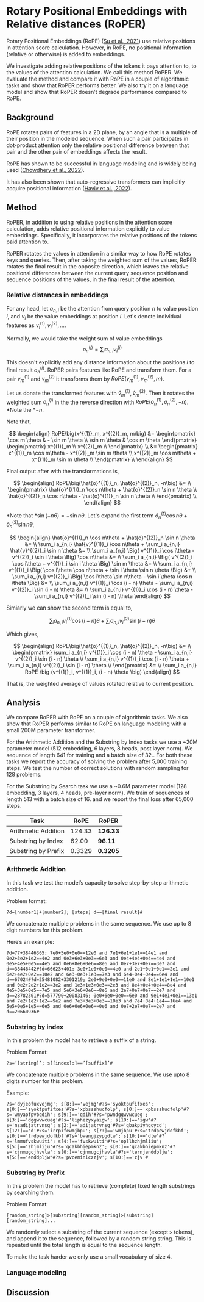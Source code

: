 # Rotary Positional Embeddings with Relative distances (RoPER)

Rotary Positional Embeddings (RoPE) 
([Su et al., 2021](https://papers.labml.ai/paper/a0708356b79611ebbd9b8f626bc6f333))
use relative positions in attention score calculation.
However, in RoPE, no positional information (relative or otherwise) is added to embeddings. 

We investigate adding relative positions of the tokens it pays attention to, to the values of the attention calculation.
We call this method RoPER. We evaluate the method and compare it with RoPE in a couple of algorithmic
tasks and show that RoPER performs better.
We also try it on a language model and show that RoPER doesn’t degrade performance compared to RoPE.

## Background

RoPE rotates pairs of features in a 2D plane, by an angle that is a multiple of their position in the modeled sequence.
When such a pair participates in dot-product attention only the relative positional difference between
that pair and the other pair of embeddings affects the result. 

RoPE has shown to be successful in language modeling and is widely being used
([Chowdhery et al., 2022](https://papers.labml.ai/paper/eb71aa3ab55611ecac827bce58715ee7)).

It has also been shown that auto-regressive transformers can implicitly acquire positional information 
([Haviv et al., 2022](https://papers.labml.ai/paper/2c364684b15b11ecac827bce58715ee7)).

## Method

RoPER, in addition to using relative positions in the attention score calculation,
adds relative positional information explicitly to value embeddings.
Specifically, it incorporates the relative positions of the tokens paid attention to.

RoPER rotates the values in attention in a similar way to how RoPE rotates keys and queries.
Then, after taking the weighted sum of the values, RoPER rotates the final result in the opposite direction,
which leaves the relative positional differences between the current query sequence
position and sequence positions of the values, in the final result of the attention.

### Relative distances in embeddings

For any head, let $a_{n,i}$ be the attention from query position $n$ to value position $i$,
and $v_i$ be the value embeddings at position $i$. Let's denote individual features
as $v^{(1)}_i, v^{(2)}_i, \dots$.

Normally, we would take the weight sum of value embeddings
$$o^{(j)}_n = \sum_i a_{n,i} v^{(j)}_i$$

This doesn't explicitly add any distance information about the positions $i$ to final
result $o^{(j)}_n$.
RoPER pairs features like RoPE and transform them.
For a pair $v^{(1)}_m$ and $v^{(2)}_m$ it transforms them by
 $RoPE\big(v^{(1)}_m, v^{(2)}_m, m\big)$.

Let us donate the transformed features with $\hat{v}^{(1)}_m, \hat{v}^{(2)}_m$.
Then it rotates the weighted sum $\hat{o}^{(j)}_n$ in the the reverse direction with
 $RoPE\big(\hat{o}^{(1)}_n, \hat{o}^{(2)}_n, -n\big)$.
*Note the *$-n$.

Note that,

$$
\begin{align}
RoPE\big(x^{(1)}_m, x^{(2)}_m, m\big) &=
\begin{pmatrix}
\cos m \theta & - \sin m \theta \\
\sin m \theta & \cos m \theta
\end{pmatrix}
\begin{pmatrix}
x^{(1)}_m \\
x^{(2)}_m \\
\end{pmatrix} \\
&=
\begin{pmatrix}
x^{(1)}_m \cos m\theta - x^{(2)}_m \sin m \theta \\
x^{(2)}_m \cos m\theta + x^{(1)}_m \sin m \theta \\
\end{pmatrix} \\
\end{align}
$$

Final output after with the transformations is,

$$
\begin{align}
RoPE\big(\hat{o}^{(1)}_n, \hat{o}^{(2)}_n, -n\big) &= \\
\begin{pmatrix}
\hat{o}^{(1)}_n \cos n\theta + \hat{o}^{(2)}_n \sin n \theta \\
\hat{o}^{(2)}_n \cos n\theta - \hat{o}^{(1)}_n \sin n \theta \\
\end{pmatrix} \\
\end{align}
$$

*Note that *$\sin (-n \theta) = -\sin n \theta$.
Let's expand the first term $\hat{o}^{(1)}_n \cos n\theta + \hat{o}^{(2)}_n \sin n \theta$,

$$
\begin{align}
\hat{o}^{(1)}_n \cos n\theta + \hat{o}^{(2)}_n \sin n \theta &= \\
\sum_i a_{n,i} \hat{v}^{(1)}_i \cos n\theta + \sum_i a_{n,i} \hat{v}^{(2)}_i \sin n \theta &= \\
\sum_i a_{n,i} \Big( v^{(1)}_i \cos i\theta - v^{(2)}_i \sin i \theta \Big) \cos n\theta &+ \\
\sum_i a_{n,i} \Big( v^{(2)}_i \cos i\theta + v^{(1)}_i \sin i \theta \Big) \sin m \theta &= \\
\sum_i a_{n,i} v^{(1)}_i \Big( \cos i\theta \cos n\theta + \sin i \theta \sin n \theta \Big) &+ \\
\sum_i a_{n,i} v^{(2)}_i \Big( \cos i\theta \sin n\theta - \sin i \theta \cos n \theta \Big) &= \\
\sum_i a_{n,i} v^{(1)}_i \cos (i - n) \theta - \sum_i a_{n,i} v^{(2)}_i \sin (i - n) \theta &= \\
\sum_i a_{n,i} v^{(1)}_i \cos (i - n) \theta - \sum_i a_{n,i} v^{(2)}_i \sin (i - n) \theta
\end{align}
$$

Simiarly we can show the second term is equal to,

$$\sum_i a_{n,i} v^{(1)}_i \cos (i - n) \theta + \sum_i a_{n,i} v^{(2)}_i \sin (i - n) \theta$$

Which gives,

$$
\begin{align}
RoPE\big(\hat{o}^{(1)}_n, \hat{o}^{(2)}_n, -n\big) &= \\
\begin{pmatrix}
\sum_i a_{n,i} v^{(1)}_i \cos (i - n) \theta - \sum_i a_{n,i} v^{(2)}_i \sin (i - n) \theta \\
\sum_i a_{n,i} v^{(1)}_i \cos (i - n) \theta + \sum_i a_{n,i} v^{(2)}_i \sin (i - n) \theta \\
\end{pmatrix} &= \\
\sum_i a_{n,i} RoPE \big (v^{(1)}_i, v^{(1)}_i, (i - n) \theta \big)
\end{align}
$$

That is, the weighted average of values rotated relative to current position.

## Analysis

We compare RoPER with RoPE on a couple of algorithmic tasks. We also show that RoPER performs similar to RoPE on language modeling with a small 200M parameter transformer.

For the Arithmetic Addition and the Substring by Index tasks we use a ~20M parameter model (512 embedding, 6 layers, 8 heads, post layer norm). We sequence of length 641 for training and a batch size of 32.. For both these tasks we report the accuracy of solving the problem after 5,000 training steps. We test the number of correct solutions with random sampling for 128 problems.

For the Substring by Search task we use a ~0.6M parameter model (128 embedding, 3 layers, 4 heads, pre-layer norm). We train of sequences of length 513 with a batch size of 16. and we report the final loss after 65,000 steps.

| Task              | RoPE  | RoPER    |
|-------------------|-------|----------|
|Arithmetic Addition|124.33 |**126.33**|
|Substring by Index |62.00  |**96.11** |
|Substring by Prefix|0.3329 |**0.3205**|

### Arithmetic Addition

In this task we test the model’s capacity to solve step-by-step arithmetic addition.

Problem format:

```
?d=[number1]+[number2]; [steps] d==[final result]#
```

We concatenate multiple problems in the same sequence. We use up to 8 digit numbers for this problem.


Here’s an example:

```
?d=77+38446365; 7e0+5e0+0e0==12e0 and 7e1+6e1+1e1==14e1 and 0e2+3e2+1e2==4e2 and 0e3+6e3+0e3==6e3 and 0e4+4e4+0e4==4e4 and 0e5+4e5+0e5==4e5 and 0e6+8e6+0e6==8e6 and 0e7+3e7+0e7==3e7 and d==38446442#?d=66623+401; 3e0+1e0+0e0==4e0 and 2e1+0e1+0e1==2e1 and 6e2+4e2+0e2==10e2 and 6e3+0e3+1e3==7e3 and 6e4+0e4+0e4==6e4 and d==67024#?d=25481082+3301219; 2e0+9e0+0e0==11e0 and 8e1+1e1+1e1==10e1 and 0e2+2e2+1e2==3e2 and 1e3+1e3+0e3==2e3 and 8e4+0e4+0e4==8e4 and 4e5+3e5+0e5==7e5 and 5e6+3e6+0e6==8e6 and 2e7+0e7+0e7==2e7 and d==28782301#?d=577790+20083146; 0e0+6e0+0e0==6e0 and 9e1+4e1+0e1==13e1 and 7e2+1e2+1e2==9e2 and 7e3+3e3+0e3==10e3 and 7e4+8e4+1e4==16e4 and 5e5+0e5+1e5==6e5 and 0e6+0e6+0e6==0e6 and 0e7+2e7+0e7==2e7 and d==20660936#
```

### Substring by index

In this problem the model has to retrieve a suffix of a string.

Problem Format:
```
?s=’[string]’; s[[index]:]==’[suffix]’#
```

We concatenate multiple problems in the same sequence. We use upto 8 digits number for this problem.

Example:

```
?s='dyjeofuxvejmg'; s[8:]=='vejmg'#?s='syoktpufifxes'; s[0:]=='syoktpufifxes'#?s='xpbssshucfolp'; s[0:]=='xpbssshucfolp'#?s='wmyapfpvbqdih'; s[9:]=='qdih'#?s='pwndggwvwcueg'; s[3:]=='dggwvwcueg'#?s='liphezyxyaigw'; s[10:]=='igw'#?s='nsadijatrvnsg'; s[2:]=='adijatrvnsg'#?s='gbakpiyhgcycd'; s[12:]=='d'#?s='irrpifewmjbpu'; s[7:]=='wmjbpu'#?s='trdpewjdofkbf'; s[0:]=='trdpewjdofkbf'#?s='bwangjzypgdtw'; s[10:]=='dtw'#?s='lmmufvskwuiti'; s[4:]=='fvskwuiti'#?s='opllhzhjmliiu'; s[5:]=='zhjmliiu'#?s='gcakbhiepmknz'; s[0:]=='gcakbhiepmknz'#?s='cjnmugcjhvvla'; s[0:]=='cjnmugcjhvvla'#?s='ternjenddpljw'; s[5:]=='enddpljw'#?s='pvceminiczzjv'; s[10:]=='zjv'#
```

### Substring by Prefix

In this problem the model has to retrieve (complete) fixed length substrings by searching them. 

Problem Format:

```
[random_string]>[substring][random_string]>[substring][random_string]...
```

We randomly select a substring of the current sequence (except `>` tokens), and append it to the sequence, followed by a random string string. This is repeated until the total length is equal to the sequence length.

To make the task harder we only use a small vocabulary of size 4.

### Language modeling

## Discussion
